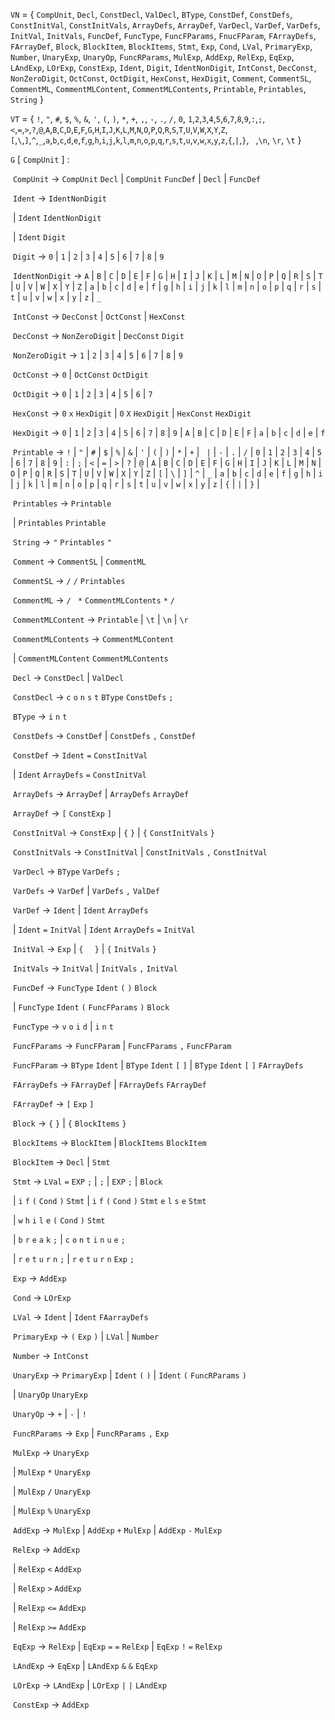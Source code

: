 `VN` = { `CompUnit`, `Decl`, `ConstDecl`, `ValDecl`, `BType`, `ConstDef`, `ConstDefs`, `ConstInitVal`, `ConstInitVals`, `ArrayDefs`, `ArrayDef`, `VarDecl`, `VarDef`, `VarDefs`, `InitVal`, `InitVals`, `FuncDef`, `FuncType`, `FuncFParams`, `FnucFParam`, `FArrayDefs`, `FArrayDef`, `Block`, `BlockItem`, `BlockItems`, `Stmt`, `Exp`, `Cond`, `LVal`, `PrimaryExp`, `Number`, `UnaryExp`, `UnaryOp`, `FuncRParams`, `MulExp`, `AddExp`, `RelExp`, `EqExp`, `LAndExp`, `LOrExp`, `ConstExp`, `Ident`, `Digit`, `IdentNonDigit`, `IntConst`,  `DecConst`, `NonZeroDigit`, `OctConst`, `OctDigit`, `HexConst`, `HexDigit`, `Comment`, `CommentSL`, `CommentML`, `CommentMLContent`, `CommentMLContents`, `Printable`, `Printables`, `String`  }

`VT` = { `!`, `"`, `#`, `$`, `%`, `&`, `'`, `(`, `)`, `*`, `+`, `,`, `-`, `.`, `/`, `0`, `1`,`2`,`3`,`4`,`5`,`6`,`7`,`8`,`9`,`:`,`;`,`<`,`=`,`>`,`?`,`@`,`A`,`B`,`C`,`D`,`E`,`F`,`G`,`H`,`I`,`J`,`K`,`L`,`M`,`N`,`O`,`P`,`Q`,`R`,`S`,`T`,`U`,`V`,`W`,`X`,`Y`,`Z`,`[`,`\`,`]`,`^`,`_`,`a`,`b`,`c`,`d`,`e`,`f`,`g`,`h`,`i`,`j`,`k`,`l`,`m`,`n`,`o`,`p`,`q`,`r`,`s`,`t`,`u`,`v`,`w`,`x`,`y`,`z`,`{`,`|`,`}`, ` `,`\n`, `\r`, `\t` }

`G` [ `CompUnit` ]  :

​		`CompUnit`   -> `CompUnit`  `Decl` | `CompUnit` `FuncDef` | `Decl` | `FuncDef`

​		`Ident`		 -> `IdentNonDigit` 

​								| `Ident`  `IdentNonDigit`

​								| `Ident` `Digit`

​		`Digit`		 -> `0` | `1` | `2` | `3` | `4` | `5` | `6` | `7` | `8` | `9`

​		`IdentNonDigit`	-> `A` | `B` | `C` | `D` | `E` | `F` | `G` | `H` | `I` | `J` | `K` | `L` | `M` | `N` | `O` | `P` | `Q` | `R` | `S` | `T` | `U` | `V` | `W` | `X` | `Y` | `Z` | `a` | `b` | `c` | `d` | `e` | `f` | `g` | `h` | `i` | `j` | `k` | `l` | `m` | `n` | `o` | `p` | `q` | `r` | `s` | `t` | `u` | `v` | `w` | `x` | `y` | `z` | `_`

​		`IntConst`	-> `DecConst` | `OctConst` | `HexConst`

​		`DecConst`	-> `NonZeroDigit` | `DecConst` `Digit`

​		`NonZeroDigit`	->   `1` | `2` | `3` | `4` | `5` | `6` | `7` | `8` | `9`

​		`OctConst`	-> `0` | `OctConst` `OctDigit`

​		`OctDigit`	->  `0` | `1` | `2` | `3` | `4` | `5` | `6` | `7` 

​		`HexConst`	-> `0` `x` `HexDigit` | `0` `X` `HexDigit` | `HexConst` `HexDigit`

​		`HexDigit`	-> `0` | `1` | `2` | `3` | `4` | `5` | `6` | `7` | `8` | `9` | `A` | `B` | `C` | `D` | `E` | `F` | `a` | `b` | `c` | `d` | `e` | `f`

​		`Printable`	->  `!` | `"` | `#` | `$` | `%` | `&` | `'` | `(` | `)` | `*` | `+` | ` |` | `-` | `.` | `/` | `0` | `1` | `2` | `3` | `4` | `5` | `6` | `7` | `8` | `9` | `:` | `;` | `<` | `=` | `>` | `?` | `@` | `A` | `B` | `C` | `D` | `E` | `F` | `G` | `H` | `I` | `J` | `K` | `L` | `M` | `N` | `O` | `P` | `Q` | `R` | `S` | `T` | `U` | `V` | `W` | `X` | `Y` | `Z` | `[` | `\` | `]` | `^` | `_` | `a` | `b` | `c` | `d` | `e` | `f` | `g` | `h` | `i` | `j` | `k` | `l` | `m` | `n` | `o` | `p` | `q` | `r` | `s` | `t` | `u` | `v` | `w` | `x` | `y` | `z` | `{` | `|` | `}` |  `  `

​		`Printables`	->  `Printable`

​										| `Printables` `Printable`

​		`String`	-> `"` `Printables` `"`

​		`Comment`	-> `CommentSL` | `CommentML`

​		`CommentSL`	-> `/` `/` `Printables`

​		`CommentML`	-> `/ ` `*` `CommentMLContents` `*` `/`

​		`CommentMLContent`	-> `Printable` | `\t` | `\n` | `\r` 

​		`CommentMLContents`	-> `CommentMLContent`

​													| `CommentMLContent` `CommentMLContents`

​		`Decl`			-> `ConstDecl` | `ValDecl`

​		`ConstDecl`	-> `c` `o` `n` `s` `t` `BType` `ConstDefs` `;`

​		`BType`	-> `i` `n` `t` 

​		`ConstDefs`	-> `ConstDef` | `ConstDefs` `,` `ConstDef`

​		`ConstDef`	-> `Ident` `=` `ConstInitVal`

​									| `Ident` `ArrayDefs` `=` `ConstInitVal`

​		`ArrayDefs`	-> `ArrayDef` | `ArrayDefs` `ArrayDef`

​		`ArrayDef`	 -> `[` `ConstExp` `]`

​		`ConstInitVal`	-> `ConstExp` | `{` `}` | `{` `ConstInitVals` `}`

​		`ConstInitVals`	-> `ConstInitVal` | `ConstInitVals` `,` `ConstInitVal`

​		`VarDecl`	-> `BType` `VarDefs` `;`

​		`VarDefs`	-> `VarDef` | `VarDefs` `,` `ValDef`

​		`VarDef`	-> `Ident` | `Ident` `ArrayDefs` 

​							| `Ident` `=` `InitVal` | `Ident` `ArrayDefs` `=` `InitVal`

​		`InitVal`	-> `Exp` | `{  ` `}` | `{` `InitVals` `}`

​		`InitVals`	-> `InitVal` | `InitVals` `,` `InitVal`

​		`FuncDef`	-> `FuncType` `Ident` `(` `)` `Block` 

​								| `FuncType` `Ident` `(` `FuncFParams` `)` `Block` 

​		`FuncType`	-> `v` `o` `i` `d` | `i` `n` `t`

​		`FuncFParams`	-> `FuncFParam` | `FuncFParams` `,` `FuncFParam`

​		`FuncFParam`	-> `BType` `Ident` | `BType` `Ident` `[` `]` | `BType` `Ident` `[` `]` `FArrayDefs`

​		`FArrayDefs`	-> `FArrayDef` | `FArrayDefs` `FArrayDef`

​		`FArrayDef`	-> `[` `Exp` `]`

​		`Block`	-> `{` `}` | `{` `BlockItems` `}`

​		`BlockItems`	-> `BlockItem` | `BlockItems` `BlockItem`

​		`BlockItem`	-> `Decl` | `Stmt`

​		`Stmt`	-> `LVal` `=` `EXP` `;` | `;` | `EXP` `;` | `Block` 

​						| `i` `f` `(` `Cond` `)` `Stmt` | `i` `f` `(` `Cond` `)` `Stmt` `e` `l` `s` `e` `Stmt`

​						| `w` `h` `i` `l` `e` `(` `Cond` `)` `Stmt`

​						| `b` `r` `e` `a` `k` `;` | `c` `o` `n` `t` `i` `n` `u` `e` `;`

​						| `r` `e` `t` `u` `r` `n` `;` | `r` `e` `t` `u` `r` `n` `Exp` `;`

​		`Exp`	->  `AddExp`

​		`Cond`	-> `LOrExp`

​		`LVal`	-> `Ident` | `Ident` `FAarrayDefs` 

​		`PrimaryExp`	-> `(` `Exp` `)` | `LVal` | `Number`

​		`Number`	-> `IntConst`

​		`UnaryExp`	-> `PrimaryExp` | `Ident` `(` `)` | `Ident` `(` `FuncRParams` `)` 

​								| `UnaryOp` `UnaryExp`

​		`UnaryOp`	-> `+` | `-` | `!`

​		`FuncRParams`	-> `Exp` | `FuncRParams` `,` `Exp`

​		`MulExp`	-> `UnaryExp` 

​							| `MulExp` `*` `UnaryExp` 

​							| `MulExp` `/` `UnaryExp` 

​							| `MulExp` `%` `UnaryExp`

​		`AddExp`	-> `MulExp` | `AddExp` `+` `MulExp` |  `AddExp` `-` `MulExp`

​		`RelExp`	-> `AddExp` 

​							| `RelExp` `<` `AddExp`

​							| `RelExp` `>` `AddExp`

​							| `RelExp` `<=` `AddExp`

​							| `RelExp` `>=` `AddExp`

​		`EqExp`	-> `RelExp` | `EqExp` `=` `=` `RelExp` |  `EqExp` `!` `=` `RelExp` 

​		`LAndExp`	-> `EqExp` | `LAndExp` `&` `&` `EqExp`

​		`LOrExp`	-> `LAndExp` | `LOrExp` `|` `|` `LAndExp`

​		`ConstExp` -> `AddExp`

​		